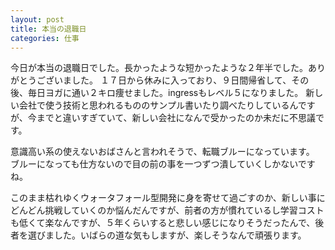 ```yaml
---
layout: post
title: 本当の退職日
categories: 仕事
---
```


今日が本当の退職日でした。長かったような短かったような２年半でした。ありがとうございました。
１７日から休みに入っており、９日間帰省して、その後、毎日ヨガに通い２キロ痩せました。ingressもレベル５になりました。
新しい会社で使う技術と思われるもののサンプル書いたり調べたりしているんですが、今までと違いすぎていて、新しい会社になんで受かったのか未だに不思議です。

意識高い系の使えないおばさんと言われそうで、転職ブルーになっています。
ブルーになっても仕方ないので目の前の事を一つずつ潰していくしかないですね。

このまま枯れゆくウォータフォール型開発に身を寄せて過ごすのか、新しい事にどんどん挑戦していくのか悩んだんですが、前者の方が慣れているし学習コストも低くて楽なんですが、５年くらいすると悲しい感じになりそうだったんで、後者を選びました。いばらの道な気もしますが、楽しそうなんで頑張ります。

